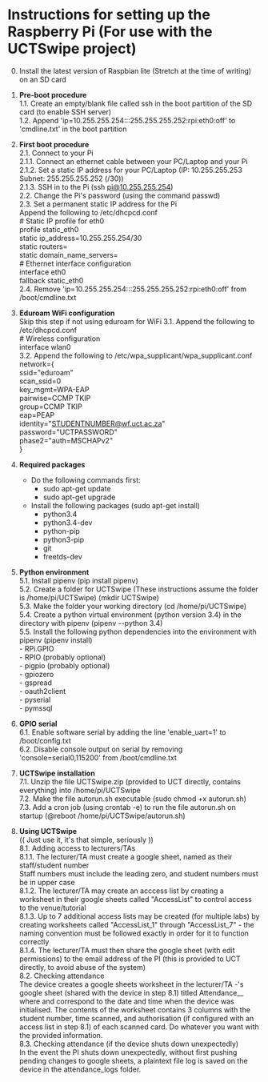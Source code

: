 # Instructions for setting up the Raspberry Pi (For use with the UCTSwipe project)  
0. Install the latest version of Raspbian lite (Stretch at the time of writing) on an SD card  
1. **Pre-boot procedure**  
   1.1. Create an empty/blank file called ssh in the boot partition of the SD card (to enable SSH server)  
   1.2. Append 'ip=10.255.255.254:::255.255.255.252:rpi:eth0:off' to 'cmdline.txt' in the boot partition  
2. **First boot procedure**  
   2.1. Connect to your Pi  
        2.1.1. Connect an ethernet cable between your PC/Laptop and your Pi  
        2.1.2. Set a static IP address for your PC/Laptop (IP: 10.255.255.253 Subnet: 255.255.255.252 (/30))  
        2.1.3. SSH in to the Pi (ssh pi@10.255.255.254)  
   2.2. Change the Pi's password (using the command passwd)  
   2.3. Set a permanent static IP address for the Pi  
        Append the following to /etc/dhcpcd.conf  
        # Static IP profile for eth0  
        profile static_eth0  
        static ip_address=10.255.255.254/30  
        static routers=  
        static domain_name_servers=    
        # Ethernet interface configuration  
        interface eth0  
        fallback static_eth0  
   2.4. Remove 'ip=10.255.255.254:::255.255.255.252:rpi:eth0:off' from /boot/cmdline.txt  
     
3. **Eduroam WiFi configuration**  
   Skip this step if not using eduroam for WiFi
   3.1. Append the following to /etc/dhcpcd.conf  
        # Wireless configuration  
        interface wlan0  
   3.2. Append the following to /etc/wpa_supplicant/wpa_supplicant.conf  
        network={  
        ssid="eduroam"  
        scan_ssid=0  
        key_mgmt=WPA-EAP  
        pairwise=CCMP TKIP  
        group=CCMP TKIP  
        eap=PEAP  
        identity="STUDENTNUMBER@wf.uct.ac.za"  
        password="UCTPASSWORD"  
        phase2="auth=MSCHAPv2"  
        }  
4. **Required packages**  
   - Do the following commands first:  
     - sudo apt-get update  
     - sudo apt-get upgrade  
   - Install the following packages (sudo apt-get install)  
     - python3.4  
     - python3.4-dev  
     - python-pip  
     - python3-pip  
     - git  
     - freetds-dev  
5. **Python environment**  
   5.1. Install pipenv (pip install pipenv)  
   5.2. Create a folder for UCTSwipe (These instructions assume the folder is /home/pi/UCTSwipe) (mkdir UCTSwipe)  
   5.3. Make the folder your working directory (cd /home/pi/UCTSwipe)  
   5.4. Create a python virtual environment (python version 3.4) in the directory with pipenv (pipenv --python 3.4)  
   5.5. Install the following python dependencies into the environment with pipenv (pipenv install)  
        - RPi.GPIO  
        - RPIO (probably optional)  
        - pigpio (probably optional)  
        - gpiozero  
        - gspread  
        - oauth2client  
        - pyserial  
        - pymssql  
6. **GPIO serial**  
   6.1. Enable software serial by adding the line 'enable_uart=1' to /boot/config.txt  
   6.2. Disable console output on serial by removing 'console=serial0,115200' from /boot/cmdline.txt  
7. **UCTSwipe installation**  
   7.1. Unzip the file UCTSwipe.zip (provided to UCT directly, contains everything) into /home/pi/UCTSwipe  
   7.2. Make the file autorun.sh executable (sudo chmod +x autorun.sh)  
   7.3. Add a cron job (using crontab -e) to run the file autorun.sh on startup (@reboot /home/pi/UCTSwipe/autorun.sh)  
8. **Using UCTSwipe**  
   (( Just use it, it's that simple, seriously ))  
   8.1. Adding access to lecturers/TAs  
        8.1.1. The lecturer/TA must create a google sheet, named as their staff/student number  
               Staff numbers must include the leading zero, and student numbers must be in upper case  
        8.1.2. The lecturer/TA may create an acccess list by creating a worksheet in their google sheets called "AccessList" to control access to the venue/tutorial  
        8.1.3. Up to 7 additional access lists may be created (for multiple labs) by creating worksheets called "AccessList_1" through "AccessList_7" - the naming convention must be followed exactly in order for it to function correctly  
        8.1.4. The lecturer/TA must then share the google sheet (with edit permissions) to the email address of the PI (this is provided to UCT directly, to avoid abuse of the system)  
   8.2. Checking attendance  
        The device creates a google sheets worksheet in the lecturer/TA -'s google sheet (shared with the device in step 8.1) titled Attendance_<date>_<time> where <date> and <time> correspond to the date and time when the device was initialised. The contents of the worksheet contains 3 columns with the student number, time scanned, and authorisation (if configured with an access list in step 8.1) of each scanned card. Do whatever you want with the provided information.  
   8.3. Checking attendance (if the device shuts down unexpectedly)  
        In the event the PI shuts down unexpectedly, without first pushing pending changes to google sheets, a plaintext file log is saved on the device in the attendance_logs folder.  
